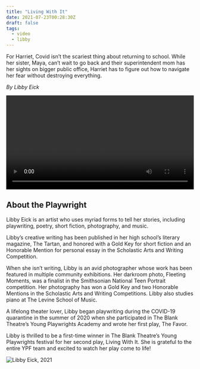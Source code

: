 ```yaml
---
title: "Living With It"
date: 2021-07-23T00:28:30Z
draft: false
tags:
  - video
  - libby
---
```


For Harriet, Covid isn’t the scariest thing about returning to school. While her sister, Maya, can’t wait to go back and their superintendent mom has her sights on bigger public office, Harriet has to figure out how to navigate her fear  without destroying everything.

*By Libby Eick*

<video id="my-player" class="video-js vjs-16-9" controls preload="auto" width="100%">
</video>

<script>
const player = videojs('my-player', {
  plugins: {
    mux: {
      debug: false,
      data: {
        video_title: 'Living With It'
      }
    }
  }
});

player.src({
  src: "IKVFwbz9p6tFytppdveQfL93RnKgjC7rZdia6XgClMc?token=eyJhbGciOiJSUzI1NiIsInR5cCI6IkpXVCJ9.eyJhdWQiOiJ2IiwiZXhwIjoxNjI4ODY1OTM0LCJraWQiOiJUUWEzSzl4cjViUXB2elBxVkxIaHE2WXFlVHNZcjAyTWh1MDBWb1ViSWwyYU0iLCJzdWIiOiJJS1ZGd2J6OXA2dEZ5dHBwZHZlUWZMOTNSbktnakM3clpkaWE2WGdDbE1jIn0.FV4WR4EiwZtlfXqwoGqevwKjlTmLaCwxYzwM9ROKXBfhflAbExKALiynYN1WLp9P3s64F9Go6mdIh_Efh7RTrIaGMf5VfXoEeUgTGV7Q_2GhP9GkK9RvzYFGdk4zzOeh7AGZadWmJgn4e1blbng1ARUrbm0xAJZRHPB9SUXkwHDjvhgeB2YNLCyRwIaOWD_QeIqay1eBjdJsy3bvb64dphnJRn19LEk1bcoD15jwjkNoECpTqbuj1ZTXOr9oPJbQglaSliU6-nA4Lytfs7Yq7fWSOug4leEnL512Unf09--qbMwhyoNMR80fsbIrruQ6Ho7Q6CizDlroMRYNt79dHg",
  type: "video/mux",
});

player.timelineHoverPreviews({
  enabled: true, 
  src: "https://image.mux.com/IKVFwbz9p6tFytppdveQfL93RnKgjC7rZdia6XgClMc/storyboard.vtt?TOKEN=eyJhbGciOiJSUzI1NiIsInR5cCI6IkpXVCJ9.eyJhdWQiOiJzIiwiZXhwIjoxNjI4ODY1OTM0LCJraWQiOiJUUWEzSzl4cjViUXB2elBxVkxIaHE2WXFlVHNZcjAyTWh1MDBWb1ViSWwyYU0iLCJzdWIiOiJJS1ZGd2J6OXA2dEZ5dHBwZHZlUWZMOTNSbktnakM3clpkaWE2WGdDbE1jIn0.H5h9wMGapSIhdLKZaB78q6HR73I0ryp6I5COHFo0wAE6Z3OSnNUFiPFKDbjXi7hy6Fk84FkrCKdMgW2RMRqV9fS07hX3bSdLLVTpC1r3XiMlHqOJpcS1qGahwj4wmjjDjJ_JWNFfQfDmWiI2G9zYjyU47u1eZlBU82Tv9xQbyD9r0lEDcB0mSIG9KjFm2QAccAfFHIdAuYDOnO2-kRDyCIPEfzXzu-Lls8A6e5jIwpQU18M8FW1ngkmFzuKkVz3fc1qSpMKFt6PF8YKmyfiqt58FheNW7fPmU_NJB55rmMsv4a71tAa4BpeTPiHZA2IWndtkMj4LG3Li4x-JV6pmLA"
});

</script>
<!--more-->
## About the Playwright
Libby Eick is an artist who uses myriad forms to tell her stories, including playwriting, poetry, short fiction, photography, and music.

Libby’s creative writing has been published in her high school’s literary magazine, The Tartan, and honored with a Gold Key for short fiction and an Honorable Mention for personal essay in the Scholastic Arts and Writing Competition.

When she isn’t writing, Libby is an avid photographer whose work has been featured in multiple community exhibitions. Her darkroom photo, Fleeting Moments, was a finalist in the Smithsonian National Teen Portrait competition. Her photography has won a Gold Key and two Honorable Mentions in the Scholastic Arts and Writing Competitions. Libby also studies piano at The Levine School of Music.

A lifelong theater lover, Libby began playwriting during the COVID-19 quarantine in the summer of 2020 when she participated in The Blank Theatre’s Young Playwrights Academy and wrote her first play, The Favor.

Libby is thrilled to be a first-time winner in The Blank Theatre’s Young Playwrights festival for her second play, Living With It. She is grateful to the entire YPF team and excited to watch her play come to life!


![Libby Eick, 2021](/20210424-libby-play-headshot-0086.jpg "Libby Eick, 2021")